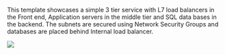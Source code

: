This template showcases a simple 3 tier service with L7 load balancers in the Front end, Application servers in the middle tier and SQL data bases in the backend. The subnets are secured using Network Security Groups and databases are placed behind Internal load balancer.

<a href="https://portal.azure.com/#create/Microsoft.Template/uri/https%3A%2F%2Fgithub.com%2FNarayanAnnamalai%2Fazure-quickstart-templates%2Fraw%2Fmaster%2F201-userdefined-routes-appliance%2Fazuredeploy.json" target="_blank">
    <img src="http://azuredeploy.net/deploybutton.png"/>
</a>